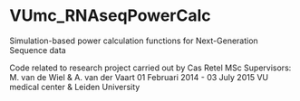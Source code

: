 # VUmc_RNAseqPowerCalc
Simulation-based power calculation functions for Next-Generation Sequence data

Code related to research project carried out by Cas Retel MSc 
Supervisors: M. van de Wiel & A. van der Vaart
01 Februari 2014 - 03 July 2015 VU medical center & Leiden University
